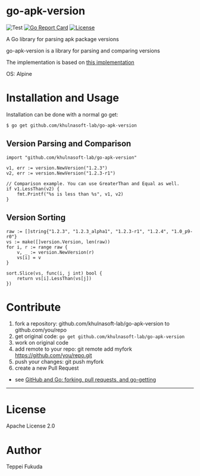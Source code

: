 # go-apk-version

![Test](https://github.com/khulnasoft-lab/go-apk-version/workflows/Test/badge.svg?branch=master)
[![Go Report Card](https://goreportcard.com/badge/github.com/khulnasoft-lab/go-apk-version)](https://goreportcard.com/report/github.com/khulnasoft-lab/go-apk-version)
[![License](https://img.shields.io/badge/License-Apache%202.0-blue.svg)](https://github.com/khulnasoft-lab/go-apk-version/blob/master/LICENSE)

A Go library for parsing apk package versions

go-apk-version is a library for parsing and comparing versions

The implementation is based on [this implementation](https://gitlab.alpinelinux.org/alpine/apk-tools/-/blob/master/src/version.c)

OS: Alpine


# Installation and Usage

Installation can be done with a normal go get:

```
$ go get github.com/khulnasoft-lab/go-apk-version
```

## Version Parsing and Comparison

```
import "github.com/khulnasoft-lab/go-apk-version"

v1, err := version.NewVersion("1.2.3")
v2, err := version.NewVersion("1.2.3-r1")

// Comparison example. You can use GreaterThan and Equal as well.
if v1.LessThan(v2) {
    fmt.Printf("%s is less than %s", v1, v2)
}
```

## Version Sorting

```
raw := []string{"1.2.3", "1.2.3_alpha1", "1.2.3-r1", "1.2.4", "1.0_p9-r0"}
vs := make([]version.Version, len(raw))
for i, r := range raw {
	v, _ := version.NewVersion(r)
	vs[i] = v
}

sort.Slice(vs, func(i, j int) bool {
	return vs[i].LessThan(vs[j])
})
```

# Contribute

1. fork a repository: github.com/khulnasoft-lab/go-apk-version to github.com/you/repo
2. get original code: `go get github.com/khulnasoft-lab/go-apk-version`
3. work on original code
4. add remote to your repo: git remote add myfork https://github.com/you/repo.git
5. push your changes: git push myfork
6. create a new Pull Request

- see [GitHub and Go: forking, pull requests, and go-getting](http://blog.campoy.cat/2014/03/github-and-go-forking-pull-requests-and.html)

----

# License
Apache License 2.0

# Author
Teppei Fukuda
